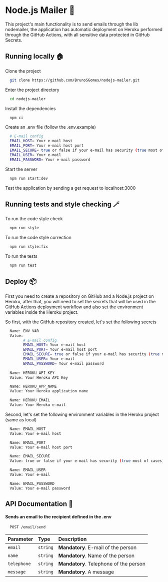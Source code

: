 
# Node.js Mailer 📨

This project's main functionality is to send emails through the lib nodemailer, 
the application has automatic deployment on Heroku performed through the GitHub Actions, 
with all sensitive data protected in GitHub Secrets.
## Running locally 🏠

Clone the project
```bash
  git clone https://github.com/BrunoSGomes/nodejs-mailer.git
```

Enter the project directory
```bash
  cd nodejs-mailer
```

Install the dependencies
```bash
  npm ci
```

Create an .env file (follow the .env.example)
```bash
  # E-mail config
  EMAIL_HOST= Your e-mail host
  EMAIL_PORT= Your e-mail host port
  EMAIL_SECURE= true or false if your e-mail has security (true most of cases)
  EMAIL_USER= Your e-mail
  EMAIL_PASSWORD= Your e-mail password
```

Start the server
```bash
  npm run start:dev
```

Test the application by sending a get request to localhost:3000
## Running tests and style checking 🪄

To run the code style check
```bash
  npm run style
```

To run the code style correction
```bash
  npm run style:fix
```

To run the tests
```bash
  npm run test
```
## Deploy 📦

First you need to create a repository on GitHub and a Node.js project on Heroku, 
after that, you will need to set the secrets that will be used in the GitHub Actions 
deployment workflow and also set the environment variables inside the Heroku project.

So first, with the GitHub repository created, let's set the following secrets
```bash
  Name: ENV_VAR
  Value:
        # E-mail config
        EMAIL_HOST= Your e-mail host
        EMAIL_PORT= Your e-mail host port
        EMAIL_SECURE= true or false if your e-mail has security (true most of cases)
        EMAIL_USER= Your e-mail
        EMAIL_PASSWORD= Your e-mail password
  
  Name: HEROKU_API_KEY
  Value: Your Heroku API Key

  Name: HEROKU_APP_NAME
  Value: Your Heroku application name

  Name: HEROKU_EMAIL
  Value: Your Heroku e-mail
```

Second, let's set the following environment variables in the Heroku project (same as local)
```bash
  Name: EMAIL_HOST
  Value: Your e-mail host

  Name: EMAIL_PORT
  Value: Your e-mail host port

  Name: EMAIL_SECURE
  Value: true or false if your e-mail has security (true most of cases)

  Name: EMAIL_USER
  Value: Your e-mail

  Name: EMAIL_PASSWORD
  Value: Your e-mail password
```
## API Documentation 📜

#### Sends an email to the recipient defined in the .env

```http
  POST /email/send
```

| Parameter   | Type       | Description                           |
| :---------- | :--------- | :---------------------------------- |
| `email` | `string` | **Mandatory**. E-mail of the person |
| `name` | `string` | **Mandatory**. Name of the person |
| `telephone` | `string` | **Mandatory**. Telephone of the person |
| `message` | `string` | **Mandatory**. A message |
